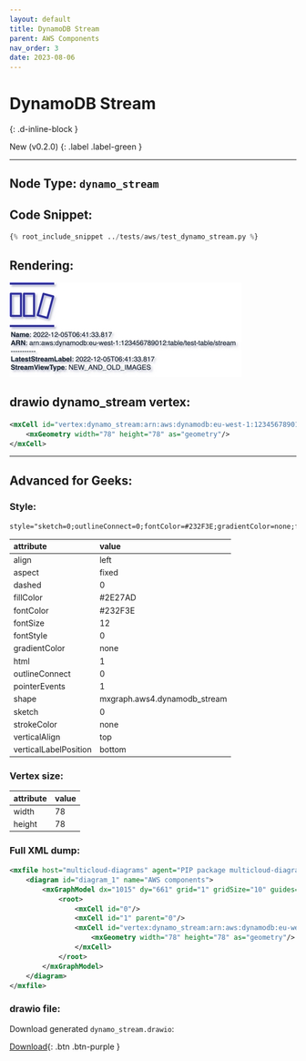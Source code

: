 ```yaml
---
layout: default
title: DynamoDB Stream
parent: AWS Components
nav_order: 3
date: 2023-08-06
---
```


# DynamoDB Stream
{: .d-inline-block }

New (v0.2.0)
{: .label .label-green }


---

## Node Type: ``dynamo_stream``

## Code Snippet:

```python
{% root_include_snippet ../tests/aws/test_dynamo_stream.py %}
```

## Rendering:

![lambda](output/jpg/dynamo_stream.jpg)

## drawio dynamo_stream vertex:

```xml
<mxCell id="vertex:dynamo_stream:arn:aws:dynamodb:eu-west-1:123456789012:table/test-table/stream" parent="1" vertex="1">
    <mxGeometry width="78" height="78" as="geometry"/>
</mxCell>
```
---

## Advanced for Geeks:

### Style:
```html
style="sketch=0;outlineConnect=0;fontColor=#232F3E;gradientColor=none;fillColor=#2E27AD;strokeColor=none;dashed=0;verticalLabelPosition=bottom;verticalAlign=top;align=left;html=1;fontSize=12;fontStyle=0;aspect=fixed;pointerEvents=1;shape=mxgraph.aws4.dynamodb_stream"
```

| attribute | value |
|:----------|:------|
|align| left |
|aspect| fixed |
|dashed| 0 |
|fillColor| #2E27AD |
|fontColor| #232F3E |
|fontSize| 12 |
|fontStyle| 0 |
|gradientColor| none |
|html| 1 |
|outlineConnect| 0 |
|pointerEvents| 1 |
|shape| mxgraph.aws4.dynamodb_stream |
|sketch| 0 |
|strokeColor| none |
|verticalAlign| top |
|verticalLabelPosition| bottom |

### Vertex size:

| attribute | value |
|:---------|:-----------|
| width    | 78  |
| height   |78|

### Full XML dump:
```xml
<mxfile host="multicloud-diagrams" agent="PIP package multicloud-diagrams. Generate resources in draw.io compatible format for Cloud infrastructure. Copyrights @ Roman Tsypuk 2023. MIT license." type="MultiCloud">
    <diagram id="diagram_1" name="AWS components">
        <mxGraphModel dx="1015" dy="661" grid="1" gridSize="10" guides="1" tooltips="1" connect="1" arrows="1" fold="1" page="1" pageScale="1" pageWidth="850" pageHeight="1100" math="0" shadow="1">
            <root>
                <mxCell id="0"/>
                <mxCell id="1" parent="0"/>
                <mxCell id="vertex:dynamo_stream:arn:aws:dynamodb:eu-west-1:123456789012:table/test-table/stream" value="&lt;b&gt;Name&lt;/b&gt;: 2022-12-05T06:41:33.817&lt;BR&gt;&lt;b&gt;ARN&lt;/b&gt;: arn:aws:dynamodb:eu-west-1:123456789012:table/test-table/stream&lt;BR&gt;-----------&lt;BR&gt;&lt;b&gt;LatestStreamLabel&lt;/b&gt;: 2022-12-05T06:41:33.817&lt;BR&gt;&lt;b&gt;StreamViewType&lt;/b&gt;: NEW_AND_OLD_IMAGES" style="sketch=0;outlineConnect=0;fontColor=#232F3E;gradientColor=none;fillColor=#2E27AD;strokeColor=none;dashed=0;verticalLabelPosition=bottom;verticalAlign=top;align=left;html=1;fontSize=12;fontStyle=0;aspect=fixed;pointerEvents=1;shape=mxgraph.aws4.dynamodb_stream" parent="1" vertex="1">
                    <mxGeometry width="78" height="78" as="geometry"/>
                </mxCell>
            </root>
        </mxGraphModel>
    </diagram>
</mxfile>
```

### drawio file:

Download generated ``dynamo_stream.drawio``:

[Download](output/drawio/dynamo_stream.drawio){: .btn .btn-purple }
